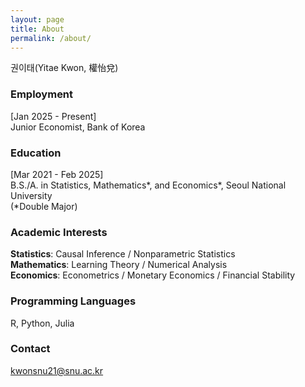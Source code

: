 ```yaml
---
layout: page
title: About
permalink: /about/
---
```


권이태(Yitae Kwon, 權怡兌)

### Employment

[Jan 2025 - Present]<br>
Junior Economist, Bank of Korea 

### Education

[Mar 2021 - Feb 2025]<br>
B.S./A. in Statistics, Mathematics\*, and Economics\*, Seoul National University<br> 
(\*Double Major)

### Academic Interests
**Statistics**: Causal Inference / Nonparametric Statistics<br>
**Mathematics**: Learning Theory / Numerical Analysis<br>
**Economics**: Econometrics / Monetary Economics / Financial Stability

### Programming Languages
R, Python, Julia

### Contact

[kwonsnu21@snu.ac.kr](mailto:kwonsnu21@snu.ac.kr)